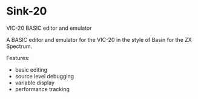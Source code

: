 # Sink-20
VIC-20 BASIC editor and emulator

A BASIC editor and emulator for the VIC-20 in the style of Basin for the ZX Spectrum.

Features:
- basic editing
- source level debugging
- variable display
- performance tracking
